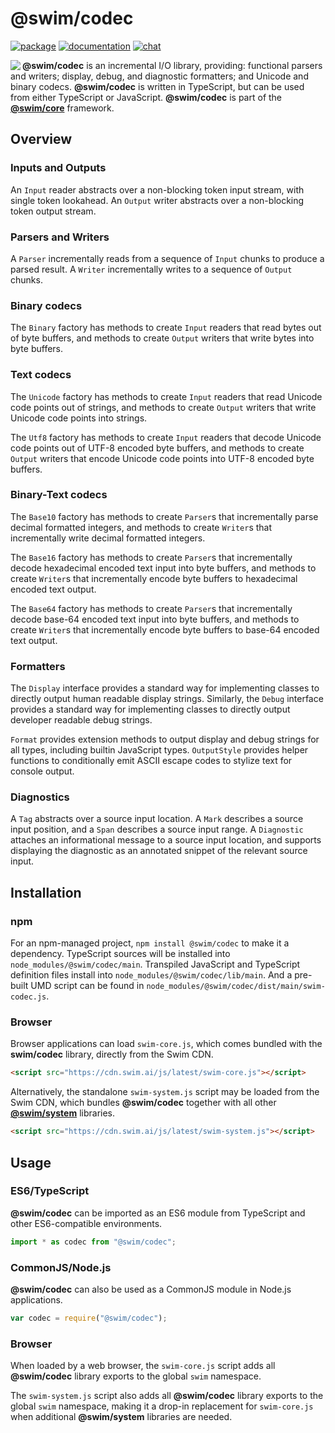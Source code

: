 # @swim/codec

[![package](https://img.shields.io/npm/v/@swim/codec.svg)](https://www.npmjs.com/package/@swim/codec)
[![documentation](https://img.shields.io/badge/doc-TypeDoc-blue.svg)](http://docs.swim.ai/js/latest/modules/_swim_codec.html)
[![chat](https://img.shields.io/badge/chat-Gitter-green.svg)](https://gitter.im/swimos/community)

<a href="https://developer.swim.ai"><img src="https://cdn.swim.ai/images/marlin-blue.svg" align="left"></a>

**@swim/codec** is an incremental I/O library, providing: functional parsers
and writers; display, debug, and diagnostic formatters; and Unicode and binary
codecs.  **@swim/codec** is written in TypeScript, but can be used from either
TypeScript or JavaScript.  **@swim/codec** is part of the
[**@swim/core**](https://github.com/swimos/swim/tree/master/swim-system-js/swim-core-js/@swim/core) framework.

## Overview

### Inputs and Outputs

An `Input` reader abstracts over a non-blocking token input stream, with single
token lookahead.  An `Output` writer abstracts over a non-blocking token output
stream.

### Parsers and Writers

A `Parser` incrementally reads from a sequence of `Input` chunks to produce a
parsed result.  A `Writer` incrementally writes to a sequence of `Output`
chunks.

### Binary codecs

The `Binary` factory has methods to create `Input` readers that read bytes out
of byte buffers, and methods to create `Output` writers that write bytes into
byte buffers.

### Text codecs

The `Unicode` factory has methods to create `Input` readers that read Unicode
code points out of strings, and methods to create `Output` writers that write
Unicode code points into strings.

The `Utf8` factory has methods to create `Input` readers that decode Unicode
code points out of UTF-8 encoded byte buffers, and methods to create `Output`
writers that encode Unicode code points into UTF-8 encoded byte buffers.

### Binary-Text codecs

The `Base10` factory has methods to create `Parser`s that incrementally parse
decimal formatted integers, and methods to create `Writer`s that incrementally
write decimal formatted integers.

The `Base16` factory has methods to create `Parser`s that incrementally decode
hexadecimal encoded text input into byte buffers, and methods to create
`Writer`s that incrementally encode byte buffers to hexadecimal encoded text
output.

The `Base64` factory has methods to create `Parser`s that incrementally decode
base-64 encoded text input into byte buffers, and methods to create `Writer`s
that incrementally encode byte buffers to base-64 encoded text output.

### Formatters

The `Display` interface provides a standard way for implementing classes to
directly output human readable display strings.  Similarly, the `Debug`
interface provides a standard way for implementing classes to directly output
developer readable debug strings.

`Format` provides extension methods to output display and debug strings for all
types, including builtin JavaScript types.  `OutputStyle` provides helper
functions to conditionally emit ASCII escape codes to stylize text for console
output.

### Diagnostics

A `Tag` abstracts over a source input location.  A `Mark` describes a source
input position, and a `Span` describes a source input range.  A `Diagnostic`
attaches an informational message to a source input location, and supports
displaying the diagnostic as an annotated snippet of the relevant source input.

## Installation

### npm

For an npm-managed project, `npm install @swim/codec` to make it a dependency.
TypeScript sources will be installed into `node_modules/@swim/codec/main`.
Transpiled JavaScript and TypeScript definition files install into
`node_modules/@swim/codec/lib/main`.  And a pre-built UMD script can
be found in `node_modules/@swim/codec/dist/main/swim-codec.js`.

### Browser

Browser applications can load `swim-core.js`, which comes bundled with the
**swim/codec** library, directly from the Swim CDN.

```html
<script src="https://cdn.swim.ai/js/latest/swim-core.js"></script>
```

Alternatively, the standalone `swim-system.js` script may be loaded
from the Swim CDN, which bundles **@swim/codec** together with all other
[**@swim/system**](https://github.com/swimos/swim/tree/master/swim-system-js/@swim/system)
libraries.

```html
<script src="https://cdn.swim.ai/js/latest/swim-system.js"></script>
```

## Usage

### ES6/TypeScript

**@swim/codec** can be imported as an ES6 module from TypeScript and other
ES6-compatible environments.

```typescript
import * as codec from "@swim/codec";
```

### CommonJS/Node.js

**@swim/codec** can also be used as a CommonJS module in Node.js applications.

```javascript
var codec = require("@swim/codec");
```

### Browser

When loaded by a web browser, the `swim-core.js` script adds all
**@swim/codec** library exports to the global `swim` namespace.

The `swim-system.js` script also adds all **@swim/codec** library exports
to the global `swim` namespace, making it a drop-in replacement for
`swim-core.js` when additional **@swim/system** libraries are needed.
